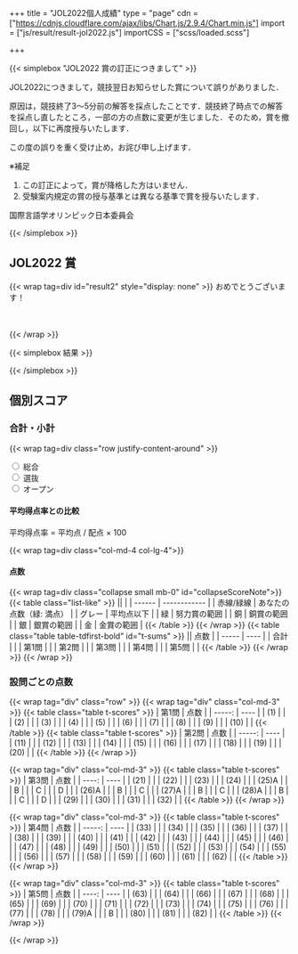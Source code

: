 +++
title = "JOL2022個人成績"
type = "page"
cdn = ["https://cdnjs.cloudflare.com/ajax/libs/Chart.js/2.9.4/Chart.min.js"]
import = ["js/result/result-jol2022.js"]
importCSS = ["scss/loaded.scss"]

+++

{{< simplebox "JOL2022 賞の訂正につきまして" >}}

JOL2022につきまして，競技翌日お知らせした賞について誤りがありました．

原因は，競技終了3～5分前の解答を採点したことです．競技終了時点での解答を採点し直したところ，一部の方の点数に変更が生じました．そのため，賞を撤回し，以下に再度授与いたします．

この度の誤りを重く受け止め，お詫び申し上げます．

※補足

1. この訂正によって，賞が降格した方はいません．
1. 受験案内規定の賞の授与基準とは異なる基準で賞を授与いたします．

国際言語学オリンピック日本委員会

{{< /simplebox >}}

## JOL2022 賞

{{< wrap tag=div id="result2" style="display: none" >}}
おめでとうございます！

<p id="resultlead" style="font-size: xxx-large; font-size: -webkit-xxx-large;"></p>

{{< /wrap >}}

{{< simplebox 結果 >}}

<p id="result"></p>

{{< /simplebox >}}

<!-- {{< wrap tag=div id=form style="display: none" >}}
賞を獲得された方には賞状を郵送いたします．以下の氏名・郵送先住所をご確認いただき，修正が必要な場合は **2022年1月9日（日）** までに修正してください．修正は以下の情報を書き換えて修正ボタンを押すことで完了します．

<form id="form" onsubmit="infoSubmit(); return false;" class="needs-validation">
    <div class="form-group was-validated">
        <label for="input-name">氏名(フルネーム)</label>
        <input required class="form-control" id="input-name">
        <small id="input-name-roman-help" class="form-text text-muted">郵送時の宛名・賞状への記名に用います．</small>
    </div>
    <div class="form-group was-validated">
        <label for="input-name-roman">氏名(ローマ字)</label>
        <input required pattern="^[0-9A-Za-z\s]+$" class="form-control" id="input-name-roman" aria-describedby="input-name-roman-help">
        <small id="input-name-roman-help" class="form-text text-muted">半角英数．例) Namae Myouji / MYOUJI Namae<br>こちらで大文字小文字・スペースなどを調整した後，賞状への記名に用います．名字名前の順番やスペルが希望通りか確認してください．</small>
    </div>
    <div class="form-group was-validated">
        <label for="input-zipcode">郵便番号</label>
        <input name="zipcode" required pattern="^[0-9\-]+$" class="form-control" id="input-zipcode" aria-describedby="input-zipcode-help">
        <small id="input-zipcode-help" class="form-text text-muted"></small>
    </div>
    <div class="form-group was-validated">
        <label for="input-address">住所</label>
        <input name="address" required class="form-control" id="input-address" aria-describedby="input-address-help">
        <small id="input-address-help" class="form-text text-muted"></small>
    </div>
    <button disabled id="update-info" type="submit" class="btn btn-primary">修正</button>
</form>

{{< /wrap >}} -->

## 個別スコア

### 合計・小計

{{< wrap tag=div class="row justify-content-around" >}}
<div class="col-12 text-center mb-3">
    <div class="custom-control custom-radio custom-control-inline">
        <input type="radio" id="sums-chart-none" name="chartMode" class="custom-control-input" onclick="updateSums()">
        <label class="custom-control-label" for="sums-chart-none">総合</label>
    </div>
    <div class="custom-control custom-radio custom-control-inline">
        <input type="radio" id="sums-chart-flag" name="chartMode" class="custom-control-input" onclick="updateSums('flag')">
        <label class="custom-control-label" for="sums-chart-flag">選抜</label>
    </div>
    <div class="custom-control custom-radio custom-control-inline">
        <input type="radio" id="sums-chart-award" name="chartMode" class="custom-control-input" onclick="updateSums('award')">
        <label class="custom-control-label" for="sums-chart-award">オープン</label>
    </div>
</div>
<div class="col-md-6 col-lg-4 mb-3">
    <h4 class="h5"><a class="text-reset text-decoration-none dottedUnderline" data-bs-toggle="collapse" data-bs-target="#collapseAvgScoreRateNote" role="button" aria-expanded="false" aria-controls="collapseAvgScoreRateNote">平均得点率</a>との比較</h4>
    <p class="collapse small mb-0" id="collapseAvgScoreRateNote">平均得点率 = 平均点 / 配点 × 100</p>
    <div class="chart-container" style="position: relative;">
        <canvas id="c-sums"></canvas>
    </div>
</div>
{{< wrap tag=div class="col-md-4 col-lg-4">}}
<h4 class="h5"><a class="text-reset text-decoration-none dottedUnderline" data-bs-toggle="collapse" data-bs-target="#collapseScoreNote" role="button" aria-expanded="false" aria-controls="collapseScoreNote">点数</a></h4>
{{< wrap tag=div class="collapse small mb-0" id="collapseScoreNote">}}
{{< table class="list-like" >}}
||              |
| ------ | ------------ |
| 赤線/緑線   | あなたの点数（緑: 満点） |
| グレー | 平均点以下   |
| 緑     | 努力賞の範囲 |
| 銅     | 銅賞の範囲   |
| 銀     | 銀賞の範囲   |
| 金     | 金賞の範囲   |
{{< /table >}}
{{< /wrap >}}
{{< table class="table table-tdfirst-bold" id="t-sums" >}}
|| 点数 |
| ----- | ---- |
| 合計  |      |
| 第1問 |      |
| 第2問 |      |
| 第3問 |      |
| 第4問 |      |
| 第5問 |      |
{{< /table >}}
{{< /wrap >}}
{{< /wrap >}}

### 設問ごとの点数

{{< wrap tag="div" class="row" >}}
{{< wrap tag="div" class="col-md-3" >}}
{{< table class="table t-scores" >}}
| 第1問 | 点数 |
| -----: | ---- |
| (1)   |      |
| (2)   |      |
| (3)   |      |
| (4)   |      |
| (5)   |      |
| (6)   |      |
| (7)   |      |
| (8)   |      |
| (9)   |      |
| (10)  |      |
{{< /table >}}
{{< table class="table t-scores" >}}
| 第2問 | 点数 |
| -----: | ---- |
| (11)  |      |
| (12)  |      |
| (13)  |      |
| (14)  |      |
| (15)  |      |
| (16)  |      |
| (17)  |      |
| (18)  |      |
| (19)  |      |
| (20)  |      |
{{< /table >}}
{{< /wrap >}}

{{< wrap tag="div" class="col-md-3" >}}
{{< table class="table t-scores" >}}
| 第3問 | 点数 |
| ----: | ---- |
|  (21) |      |
|  (22) |      |
|  (23) |      |
|  (24) |      |
| (25)A |      |
|     B |      |
|     C |      |
|     D |      |
| (26)A |      |
|     B |      |
|     C |      |
| (27)A |      |
|     B |      |
|     C |      |
| (28)A |      |
|     B |      |
|     C |      |
|     D |      |
|  (29) |      |
|  (30) |      |
|  (31) |      |
|  (32) |      |
{{< /table >}}
{{< /wrap >}}

{{< wrap tag="div" class="col-md-3" >}}
{{< table class="table t-scores" >}}
| 第4問 | 点数 |
| -----: | ---- |
| (33)    |      |
| (34)    |      |
| (35)    |      |
| (36)    |      |
| (37)  |      |
| (38)  |      |
| (39)  |      |
| (40)  |      |
| (41)  |      |
| (42)  |      |
| (43)    |      |
| (44)    |      |
| (45)    |      |
| (46)    |      |
| (47)    |      |
| (48)    |      |
| (49)    |      |
| (50)    |      |
| (51)    |      |
| (52)    |      |
| (53)    |      |
| (54)    |      |
| (55)    |      |
| (56)    |      |
| (57)    |      |
| (58)    |      |
| (59)    |      |
| (60)    |      |
| (61)    |      |
| (62)    |      |
{{< /table >}}
{{< /wrap >}}

{{< wrap tag="div" class="col-md-3" >}}
{{< table class="table t-scores" >}}
| 第5問 | 点数 |
| ----: | ---- |
|  (63) |      |
|  (64) |      |
|  (66) |      |
|  (67) |      |
|  (68) |      |
|  (65) |      |
|  (69) |      |
|  (70) |      |
|  (71) |      |
|  (72) |      |
|  (73) |      |
|  (74) |      |
|  (75) |      |
|  (76) |      |
|  (77) |      |
|  (78) |      |
| (79)A |      |
|     B |      |
|  (80) |      |
|  (81) |      |
|  (82) |      |
{{< /table >}}
{{< /wrap >}}

{{< /wrap >}}

